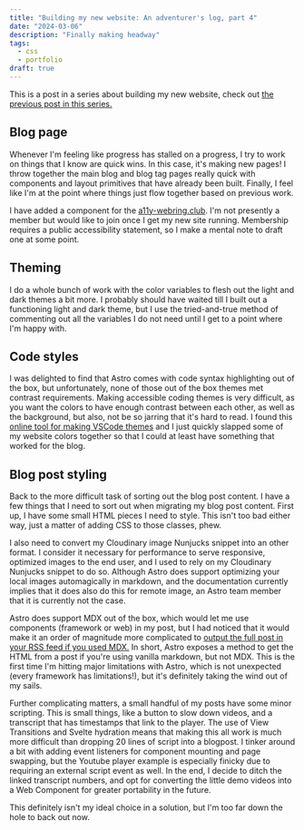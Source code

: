 ```yaml
---
title: "Building my new website: An adventurer's log, part 4"
date: "2024-03-06"
description: "Finally making headway"
tags:
  - css
  - portfolio
draft: true
---
```


This is a post in a series about building my new website, check out [the previous post in this series.](/blog/building-my-new-website-part-3/)

## Blog page

Whenever I'm feeling like progress has stalled on a progress, I try to work on things that I know are quick wins. In this case, it's making new pages! I throw together the main blog and blog tag pages really quick with components and layout primitives that have already been built. Finally, I feel like I'm at the point where things just flow together based on previous work.

I have added a component for the [a11y-webring.club](https://a11y-webring.club/). I'm not presently a member but would like to join once I get my new site running. Membership requires a public accessibility statement, so I make a mental note to draft one at some point.

## Theming

I do a whole bunch of work with the color variables to flesh out the light and dark themes a bit more. I probably should have waited till I built out a functioning light and dark theme, but I use the tried-and-true method of commenting out all the variables I do not need until I get to a point where I'm happy with.

## Code styles

I was delighted to find that Astro comes with code syntax highlighting out of the box, but unfortunately, none of those out of the box themes met contrast requirements. Making accessible coding themes is very difficult, as you want the colors to have enough contrast between each other, as well as the background, but also, not be so jarring that it's hard to read. I found this [online tool for making VSCode themes](https://themes.vscode.one/your-themes) and I just quickly slapped some of my website colors together so that I could at least have something that worked for the blog.

## Blog post styling

Back to the more difficult task of sorting out the blog post content. I have a few things that I need to sort out when migrating my blog post content. First up, I have some small HTML pieces I need to style. This isn't too bad either way, just a matter of adding CSS to those classes, phew.

I also need to convert my Cloudinary image Nunjucks snippet into an other format. I consider it necessary for performance to serve responsive, optimized images to the end user, and I used to rely on my Cloudinary Nunjucks snippet to do so. Although Astro does support optimizing your local images automagically in markdown, and the documentation currently implies that it does also do this for remote image, an Astro team member that it is currently not the case.

Astro does support MDX out of the box, which would let me use components (framework or web) in my post, but I had noticed that it would make it an order of magnitude more complicated to [output the full post in your RSS feed if you used MDX.](https://scottwillsey.com/rss-pt2/) In short, Astro exposes a method to get the HTML from a post if you're using vanilla markdown, but not MDX. This is the first time I'm hitting major limitations with Astro, which is not unexpected (every framework has limitations!), but it's definitely taking the wind out of my sails.

Further complicating matters, a small handful of my posts have some minor scripting. This is small things, like a button to slow down videos, and a transcript that has timestamps that link to the player. The use of View Transitions and Svelte hydration means that making this all work is much more difficult than dropping 20 lines of script into a blogpost. I tinker around a bit with adding event listeners for component mounting and page swapping, but the Youtube player example is especially finicky due to requiring an external script event as well. In the end, I decide to ditch the linked transcript numbers, and opt for converting the little demo videos into a Web Component for greater portability in the future.

This definitely isn't my ideal choice in a solution, but I'm too far down the hole to back out now.
